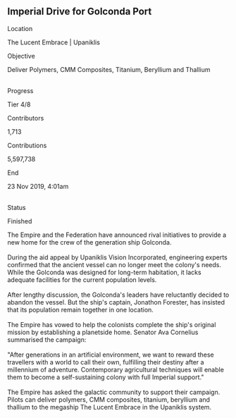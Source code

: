 ## Imperial Drive for Golconda Port

Location

The Lucent Embrace \| Upaniklis

Objective

Deliver Polymers, CMM Composites, Titanium, Beryllium and Thallium

\
Progress

Tier 4/8

Contributors

1,713

Contributions

5,597,738

End

23 Nov 2019, 4:01am

\
Status

Finished

The Empire and the Federation have announced rival initiatives to
provide a new home for the crew of the generation ship Golconda.​\
​\
During the aid appeal by Upaniklis Vision Incorporated, engineering
experts confirmed that the ancient vessel can no longer meet the
colony\'s needs. While the Golconda was designed for long-term
habitation, it lacks adequate facilities for the current population
levels.​\
​\
After lengthy discussion, the Golconda\'s leaders have reluctantly
decided to abandon the vessel. But the ship\'s captain, Jonathon
Forester, has insisted that its population remain together in one
location.​\
​\
The Empire has vowed to help the colonists complete the ship\'s original
mission by establishing a planetside home. Senator Ava Cornelius
summarised the campaign:​\
\
\"After generations in an artificial environment, we want to reward
these travellers with a world to call their own, fulfilling their
destiny after a millennium of adventure. Contemporary agricultural
techniques will enable them to become a self-sustaining colony with full
Imperial support.\"\
\
The Empire has asked the galactic community to support their campaign.
Pilots can deliver polymers, CMM composites, titanium, beryllium and
thallium to the megaship The Lucent Embrace in the Upaniklis system.​
